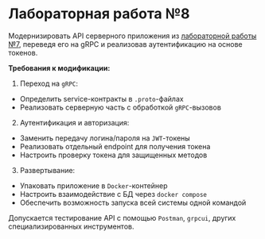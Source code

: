 # Лабораторная работа №8

Модернизировать API серверного приложения из [лабораторной работы №7](https://github.com/MrDvD/itmo_labs/tree/master/programming/7), переведя его на gRPC и реализовав аутентификацию на основе токенов.

**Требования к модификации:**

1. Переход на `gRPC`:
- Определить service-контракты в `.proto`-файлах
- Реализовать серверную часть с обработкой `gRPC`-вызовов
2. Аутентификация и авторизация:
- Заменить передачу логина/пароля на `JWT`-токены
- Реализовать отдельный endpoint для получения токена
- Настроить проверку токена для защищенных методов
3. Развертывание:
- Упаковать приложение в `Docker`-контейнер
- Настроить взаимодействие с БД через `docker compose`
- Обеспечить возможность запуска всей системы одной командой

Допускается тестирование API с помощью `Postman`, `grpcui`, других специализированных инструментов.